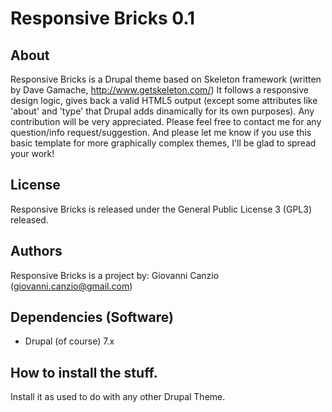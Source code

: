 # Responsive Bricks 0.1

## About

Responsive Bricks is a Drupal theme based on Skeleton framework (written by Dave Gamache, http://www.getskeleton.com/)
It follows a responsive design logic, gives back a valid HTML5 output (except some attributes like 'about' and 'type' that Drupal adds dinamically for its own purposes).
Any contribution will be very appreciated.
Please feel free to contact me for any question/info request/suggestion.
And please let me know if you use this basic template for more graphically complex themes, I'll be glad to spread your work!

## License
Responsive Bricks is released under the General Public License 3 (GPL3) released.

## Authors
Responsive Bricks is a project by:
Giovanni Canzio (giovanni.canzio@gmail.com)

## Dependencies (Software)
* Drupal (of course) 7.x


## How to install the stuff. 
Install it as used to do with any other Drupal Theme.

